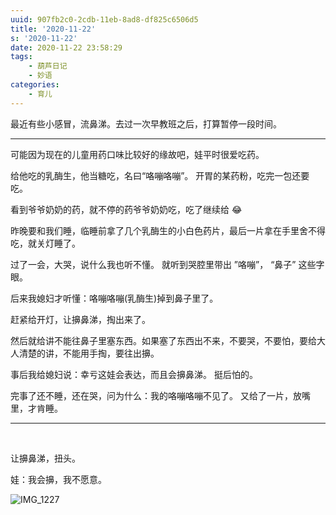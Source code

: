 ```yaml
---
uuid: 907fb2c0-2cdb-11eb-8ad8-df825c6506d5
title: '2020-11-22'
s: '2020-11-22'
date: 2020-11-22 23:58:29
tags:
	- 葫芦日记
	- 妙语
categories:
	- 育儿
---
```




最近有些小感冒，流鼻涕。去过一次早教班之后，打算暂停一段时间。



---



可能因为现在的儿童用药口味比较好的缘故吧，娃平时很爱吃药。

给他吃的乳酶生，他当糖吃，名曰“咯嘣咯嘣”。 开胃的某药粉，吃完一包还要吃。 

看到爷爷奶奶的药，就不停的药爷爷奶奶吃，吃了继续给 😂

昨晚要和我们睡，临睡前拿了几个乳酶生的小白色药片，最后一片拿在手里舍不得吃，就关灯睡了。

过了一会，大哭，说什么我也听不懂。 就听到哭腔里带出 ”咯嘣”， “鼻子” 这些字眼。

后来我媳妇才听懂：咯嘣咯嘣(乳酶生)掉到鼻子里了。

赶紧给开灯，让擤鼻涕，掏出来了。

然后就给讲不能往鼻子里塞东西。如果塞了东西出不来，不要哭，不要怕，要给大人清楚的讲，不能用手掏，要往出擤。

事后我给媳妇说：幸亏这娃会表达，而且会擤鼻涕。 挺后怕的。



完事了还不睡，还在哭，问为什么：我的咯嘣咯嘣不见了。 又给了一片，放嘴里，才肯睡。

---

​	

让擤鼻涕，扭头。

娃：我会擤，我不愿意。



![IMG_1227](https://blog-assets.liupei.xin/assets/2020-11-22/IMG_1227.jpg-public)